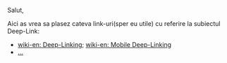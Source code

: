 Salut,

Aici as vrea sa plasez cateva link-uri(sper eu utile) cu referire la subiectul Deep-Link:

 - [wiki-en: Deep-Linking](https://en.wikipedia.org/wiki/Deep_linking); [wiki-en: Mobile Deep-Linking](https://en.wikipedia.org/wiki/Mobile_deep_linking)
 - [...](https://www.google.com/search?q=DeepLink&sca_esv=4f0a5c27e1f09180&rlz=1C1CHBF_enRO1132RO1132&biw=1920&bih=911&sxsrf=AHTn8zpQ1HJbwa_pdwlkh0mCVv49zSp_qQ%3A1743606300999&ei=HFLtZ-_hPK6Jxc8PveHU8Ac&ved=0ahUKEwjv38vRz7mMAxWuRPEDHb0wFX4Q4dUDCBA&uact=5&oq=DeepLink&gs_lp=Egxnd3Mtd2l6LXNlcnAiCERlZXBMaW5rMggQABiABBjLATIGEAAYBxgeMggQABgHGAoYHjIGEAAYBxgeMggQABgHGAoYHjIFEAAYgAQyBhAAGAcYHjIIEAAYBxgKGB4yCBAAGIAEGMsBMgYQABgHGB5I7AFQAFgAcAB4AZABAJgBoQGgAaEBqgEDMC4xuAEDyAEA-AEBmAIBoAKoAZgDAJIHAzAuMaAH3ASyBwMwLjG4B6gB&sclient=gws-wiz-serp)
